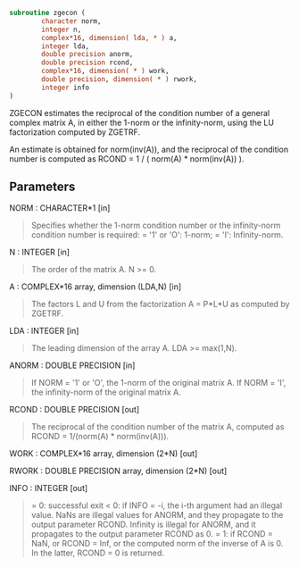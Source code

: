 ```fortran
subroutine zgecon (
        character norm,
        integer n,
        complex*16, dimension( lda, * ) a,
        integer lda,
        double precision anorm,
        double precision rcond,
        complex*16, dimension( * ) work,
        double precision, dimension( * ) rwork,
        integer info
)
```

ZGECON estimates the reciprocal of the condition number of a general
complex matrix A, in either the 1-norm or the infinity-norm, using
the LU factorization computed by ZGETRF.

An estimate is obtained for norm(inv(A)), and the reciprocal of the
condition number is computed as
RCOND = 1 / ( norm(A) \* norm(inv(A)) ).

## Parameters
NORM : CHARACTER\*1 [in]
> Specifies whether the 1-norm condition number or the
> infinity-norm condition number is required:
> = '1' or 'O':  1-norm;
> = 'I':         Infinity-norm.

N : INTEGER [in]
> The order of the matrix A.  N >= 0.

A : COMPLEX\*16 array, dimension (LDA,N) [in]
> The factors L and U from the factorization A = P\*L\*U
> as computed by ZGETRF.

LDA : INTEGER [in]
> The leading dimension of the array A.  LDA >= max(1,N).

ANORM : DOUBLE PRECISION [in]
> If NORM = '1' or 'O', the 1-norm of the original matrix A.
> If NORM = 'I', the infinity-norm of the original matrix A.

RCOND : DOUBLE PRECISION [out]
> The reciprocal of the condition number of the matrix A,
> computed as RCOND = 1/(norm(A) \* norm(inv(A))).

WORK : COMPLEX\*16 array, dimension (2\*N) [out]

RWORK : DOUBLE PRECISION array, dimension (2\*N) [out]

INFO : INTEGER [out]
> = 0:  successful exit
> < 0:  if INFO = -i, the i-th argument had an illegal value.
> NaNs are illegal values for ANORM, and they propagate to
> the output parameter RCOND.
> Infinity is illegal for ANORM, and it propagates to the output
> parameter RCOND as 0.
> = 1:  if RCOND = NaN, or
> RCOND = Inf, or
> the computed norm of the inverse of A is 0.
> In the latter, RCOND = 0 is returned.
